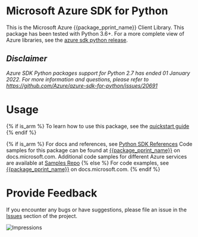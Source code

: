 # Microsoft Azure SDK for Python

This is the Microsoft Azure {{package_pprint_name}} Client Library.
This package has been tested with Python 3.6+.
For a more complete view of Azure libraries, see the [azure sdk python release](https://aka.ms/azsdk/python/all).

## _Disclaimer_

_Azure SDK Python packages support for Python 2.7 has ended 01 January 2022. For more information and questions, please refer to https://github.com/Azure/azure-sdk-for-python/issues/20691_

# Usage

{% if is_arm %}
To learn how to use this package, see the [quickstart guide](https://aka.ms/azsdk/python/mgmt)
{% endif %}

{% if is_arm %} 
For docs and references, see [Python SDK References](https://docs.microsoft.com/python/api/overview/azure/{{package_doc_id}})
Code samples for this package can be found at [{{package_pprint_name}}](https://docs.microsoft.com/samples/browse/?languages=python&term=Getting%20started%20-%20Managing&terms=Getting%20started%20-%20Managing) on docs.microsoft.com.
Additional code samples for different Azure services are available at [Samples Repo](https://aka.ms/azsdk/python/mgmt/samples)
{% else %}
For code examples, see [{{package_pprint_name}}](https://docs.microsoft.com/python/api/overview/azure/{{package_doc_id}}) on docs.microsoft.com.
{% endif %}

# Provide Feedback

If you encounter any bugs or have suggestions, please file an issue in the
[Issues](https://github.com/Azure/azure-sdk-for-python/issues)
section of the project. 


![Impressions](https://azure-sdk-impressions.azurewebsites.net/api/impressions/azure-sdk-for-python%2F{{package_name}}%2FREADME.png)
